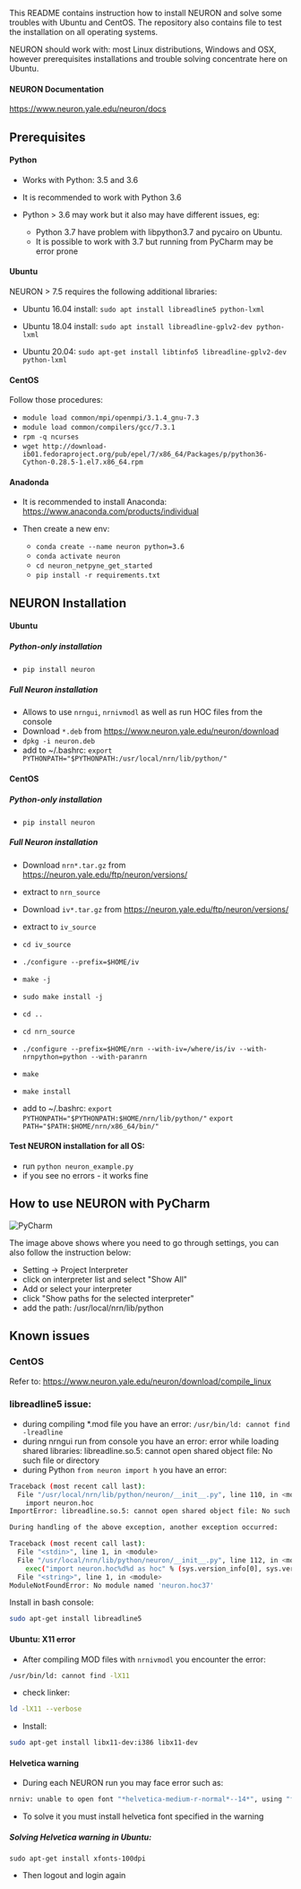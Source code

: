 This README contains instruction how to install NEURON and solve some troubles with Ubuntu and CentOS.
The repository also contains file to test the installation on all operating systems.

NEURON should work with: most Linux distributions, Windows and OSX, however prerequisites 
installations and trouble solving concentrate here on Ubuntu.

#### NEURON Documentation
https://www.neuron.yale.edu/neuron/docs

## Prerequisites

#### Python

* Works with Python: 3.5 and 3.6 
* It is recommended to work with Python 3.6

* Python > 3.6 may work but it also may have different issues, eg: 
  * Python 3.7 have problem with libpython3.7 and pycairo on Ubuntu. 
  * It is possible to work with 3.7 but running from PyCharm may be error prone

#### Ubuntu
NEURON > 7.5 requires the following additional libraries:
* Ubuntu 16.04 install:
  `sudo apt install libreadline5 python-lxml`

* Ubuntu 18.04 install:
  `sudo apt install libreadline-gplv2-dev python-lxml`
 
* Ubuntu 20.04:
  `sudo apt-get install libtinfo5 libreadline-gplv2-dev python-lxml`

#### CentOS
Follow those procedures:
* `module load common/mpi/openmpi/3.1.4_gnu-7.3`
* `module load common/compilers/gcc/7.3.1`
* `rpm -q ncurses`
* `wget http://download-ib01.fedoraproject.org/pub/epel/7/x86_64/Packages/p/python36-Cython-0.28.5-1.el7.x86_64.rpm`

#### Anadonda

* It is recommended to install Anaconda: https://www.anaconda.com/products/individual

* Then create a new env:
  * `conda create --name neuron python=3.6`
  * `conda activate neuron`
  * `cd neuron_netpyne_get_started`
  * `pip install -r requirements.txt`

## NEURON Installation

#### Ubuntu

##### Python-only installation
* `pip install neuron`

##### Full Neuron installation
* Allows to use `nrngui`, `nrnivmodl` as well as run HOC files from the console
* Download `*.deb` from https://www.neuron.yale.edu/neuron/download
* `dpkg -i neuron.deb`
* add to ~/.bashrc: 
`export PYTHONPATH="$PYTHONPATH:/usr/local/nrn/lib/python/"`

#### CentOS

##### Python-only installation
* `pip install neuron`

##### Full Neuron installation
* Download `nrn*.tar.gz` from https://neuron.yale.edu/ftp/neuron/versions/
* extract to `nrn_source`
* Download `iv*.tar.gz` from https://neuron.yale.edu/ftp/neuron/versions/
* extract to `iv_source`
* `cd iv_source`
* `./configure --prefix=$HOME/iv`
* `make -j`
* `sudo make install -j`
* `cd ..`

* `cd nrn_source`
* `./configure --prefix=$HOME/nrn --with-iv=/where/is/iv --with-nrnpython=python --with-paranrn`
* `make`
* `make install`
* add to ~/.bashrc: 
`export PYTHONPATH="$PYTHONPATH:$HOME/nrn/lib/python/"`
`export PATH="$PATH:$HOME/nrn/x86_64/bin/"`

#### Test NEURON installation for all OS:
  * run `python neuron_example.py`
  * if you see no errors - it works fine

## How to use NEURON with PyCharm

![PyCharm](add_path_to_pycharm.png)

The image above shows where you need to go through settings, you can also follow the instruction below: 
  * Setting -> Project Interpreter
  * click on interpreter list and select "Show All"
  * Add or select your interpreter 
  * click "Show paths for the selected interpreter"
  * add the path: /usr/local/nrn/lib/python

## Known issues

### CentOS 
Refer to: https://www.neuron.yale.edu/neuron/download/compile_linux

### libreadline5 issue:
  * during compiling *.mod file you have an error: `/usr/bin/ld: cannot find -lreadline`
  * during nrngui run from console you have an error: error while loading shared libraries: libreadline.so.5: cannot open shared object file: No such file or directory
  * during Python `from neuron import h` you have an error:
  ```bash
  Traceback (most recent call last):
    File "/usr/local/nrn/lib/python/neuron/__init__.py", line 110, in <module>
      import neuron.hoc
  ImportError: libreadline.so.5: cannot open shared object file: No such file or directory

  During handling of the above exception, another exception occurred:

  Traceback (most recent call last):
    File "<stdin>", line 1, in <module>
    File "/usr/local/nrn/lib/python/neuron/__init__.py", line 112, in <module>
      exec("import neuron.hoc%d%d as hoc" % (sys.version_info[0], sys.version_info[1]))
    File "<string>", line 1, in <module>
  ModuleNotFoundError: No module named 'neuron.hoc37'
  ```
  
  Install in bash console:
  ```bash
  sudo apt-get install libreadline5
  ```

#### Ubuntu: X11 error
  * After compiling MOD files with `nrnivmodl` you encounter the error:
  ```bash
  /usr/bin/ld: cannot find -lX11
  ```
  * check linker:
  ```bash
  ld -lX11 --verbose
  ```
  
  * Install:
  ```bash
  sudo apt-get install libx11-dev:i386 libx11-dev
  ```
  
#### Helvetica warning
  * During each NEURON run you may face error such as: 
  ```bash
  nrniv: unable to open font "*helvetica-medium-r-normal*--14*", using "fixed"
  ```
  
  * To solve it you must install helvetica font specified in the warning
  
##### Solving Helvetica warning in Ubuntu:
  ```
  sudo apt-get install xfonts-100dpi
  ```
  * Then logout and login again
